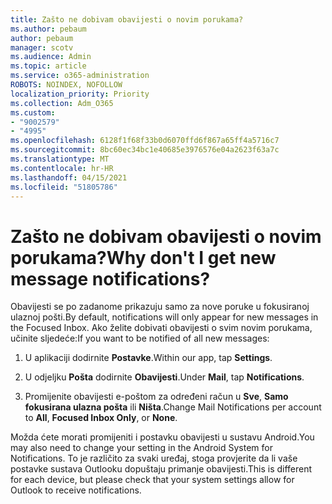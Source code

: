 ```yaml
---
title: Zašto ne dobivam obavijesti o novim porukama?
ms.author: pebaum
author: pebaum
manager: scotv
ms.audience: Admin
ms.topic: article
ms.service: o365-administration
ROBOTS: NOINDEX, NOFOLLOW
localization_priority: Priority
ms.collection: Adm_O365
ms.custom:
- "9002579"
- "4995"
ms.openlocfilehash: 6128f1f68f33b0d6070ffd6f867a65ff4a5716c7
ms.sourcegitcommit: 8bc60ec34bc1e40685e3976576e04a2623f63a7c
ms.translationtype: MT
ms.contentlocale: hr-HR
ms.lasthandoff: 04/15/2021
ms.locfileid: "51805786"
---
```

# <a name="why-dont-i-get-new-message-notifications"></a><span data-ttu-id="f1a9f-102">Zašto ne dobivam obavijesti o novim porukama?</span><span class="sxs-lookup"><span data-stu-id="f1a9f-102">Why don't I get new message notifications?</span></span>

<span data-ttu-id="f1a9f-103">Obavijesti se po zadanome prikazuju samo za nove poruke u fokusiranoj ulaznoj pošti.</span><span class="sxs-lookup"><span data-stu-id="f1a9f-103">By default, notifications will only appear for new messages in the Focused Inbox.</span></span> <span data-ttu-id="f1a9f-104">Ako želite dobivati obavijesti o svim novim porukama, učinite sljedeće:</span><span class="sxs-lookup"><span data-stu-id="f1a9f-104">If you want to be notified of all new messages:</span></span>

1. <span data-ttu-id="f1a9f-105">U aplikaciji dodirnite **Postavke**.</span><span class="sxs-lookup"><span data-stu-id="f1a9f-105">Within our app, tap **Settings**.</span></span>

2. <span data-ttu-id="f1a9f-106">U odjeljku **Pošta** dodirnite **Obavijesti**.</span><span class="sxs-lookup"><span data-stu-id="f1a9f-106">Under **Mail**, tap **Notifications**.</span></span>

3. <span data-ttu-id="f1a9f-107">Promijenite obavijesti e-poštom za određeni račun u **Sve**, **Samo fokusirana ulazna pošta** ili **Ništa**.</span><span class="sxs-lookup"><span data-stu-id="f1a9f-107">Change Mail Notifications per account to **All**, **Focused Inbox Only**, or **None**.</span></span>

<span data-ttu-id="f1a9f-108">Možda ćete morati promijeniti i postavku obavijesti u sustavu Android.</span><span class="sxs-lookup"><span data-stu-id="f1a9f-108">You may also need to change your setting in the Android System for Notifications.</span></span> <span data-ttu-id="f1a9f-109">To je različito za svaki uređaj, stoga provjerite da li vaše postavke sustava Outlooku dopuštaju primanje obavijesti.</span><span class="sxs-lookup"><span data-stu-id="f1a9f-109">This is different for each device, but please check that your system settings allow for Outlook to receive notifications.</span></span>
